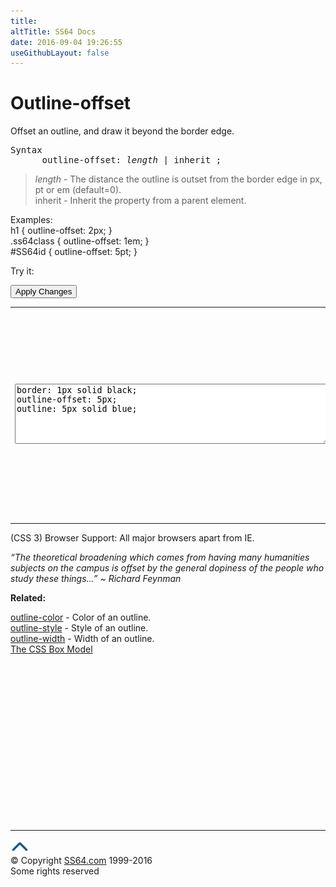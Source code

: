 ```yaml
---
title:
altTitle: SS64 Docs
date: 2016-09-04 19:26:55
useGithubLayout: false
---
```

<!-- #BeginLibraryItem "/Library/head_css.lbi" --><!-- #EndLibraryItem --><h1>Outline-offset</h1>
<p>Offset an outline, and draw it beyond the border edge.</p>
<pre>Syntax
      outline-offset: <i>length</i> | inherit ;</pre>
<blockquote>
<p><span class="code"><i>length</i></span> - The distance the outline is outset from the border edge in <span class="code">px, pt</span> or <span class="code">em</span> (default=0).<br>
<span class="code">inherit</span> - Inherit the property from a parent element.</p>
</blockquote>
<p>Examples:<br>
  <span class="code">h1 { outline-offset: 2px; }<br>
    .ss64class { outline-offset: 1em; }</span><br>
    <span class="code">#SS64id { outline-offset: 5pt;  }</span>    <br>
</p>
<p>Try it:</p><input type="button" onclick="ApplyStyle()" value="Apply Changes">
<table>
  <tbody><tr>
    <td><textarea name="tryit" id="trycode" cols="60" rows="6" onfocus="this.style.background='#fff';" onblur="this.style.background='#eee';" tabindex="1">border: 1px solid black;
outline-offset: 5px;
outline: 5px solid blue;
</textarea></td>
    <td><div id="tryresult">Outlines differ from borders in that they  do not take up space, they are drawn above the content and extend out towards the margin.</div></td>
  </tr>
</tbody></table>
<p>(CSS 3) Browser Support:  All major browsers apart from IE.</p>
<p class="quote"><i>“The theoretical broadening which comes from having many humanities subjects on the campus is offset by the general dopiness of the people who study these things...” ~  Richard Feynman</i></p><p><b>Related:</b></p>
<p><a href="outline-color.html">outline-color</a> - Color of an outline.<br>
<a href="outline-style.html">outline-style</a> - Style of an outline.<br>
<a href="outline-width.html">outline-width</a> - Width of an outline.<br>
<a href="syntax-box-model.html">The CSS Box Model</a></p><!-- #BeginLibraryItem "/Library/foot_css.lbi" --><p>
<!-- CSS -->
<ins class="adsbygoogle" style="display:inline-block;width:300px;height:250px" data-ad-client="ca-pub-6140977852749469" data-ad-slot="2739097502"></ins>
<script>
(adsbygoogle = window.adsbygoogle || []).push({});
</script></p>
<hr>
<div id="bl" class="footer"><a href="outline-offset.html#"><img src="../images/top.png" width="30" height="22" alt="Back to the Top"></a></div>
<div id="br" class="footer, tagline">© Copyright <a href="http://ss64.com/">SS64.com</a> 1999-2016<br>
Some rights reserved</div><!-- #EndLibraryItem -->

